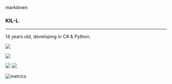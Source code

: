 markdown
### KIL-L
------

14 years old, developing in C# & Python.



![](https://img.shields.io/badge/IDE-Visual%20Studio-lightgray?logo=visual-studio-code&style=for-the-badge)

![](https://shields.io/badge/System-Windows_10-lightgray?logo=Windows&logoColor=white&style=for-the-badge)

![](https://shields.io/badge/C_Sharp-lightgray?logo=c&logoColor=black&style=for-the-badge) ![](https://shields.io/badge/Python-F7DF1E?logo=python&logoColor=black&style=for-the-badge)

![metrics](https://metrics.lecoq.io/KIL-L?template=classic&config.timezone=Europe%2FKiev)
